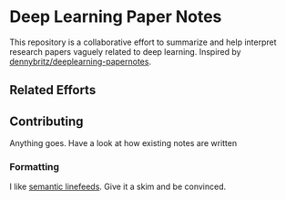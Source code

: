 # Deep Learning Paper Notes

This repository is a collaborative effort
to summarize and help interpret research papers
vaguely related to deep learning.
Inspired by
[dennybritz/deeplearning-papernotes](https://github.com/dennybritz/deeplearning-papernotes).


## Related Efforts


## Contributing

Anything goes. Have a look at how existing notes are written

### Formatting
I like
[semantic linefeeds](http://rhodesmill.org/brandon/2012/one-sentence-per-line/).
Give it a skim and be convinced.
